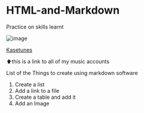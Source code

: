 # HTML-and-Markdown
Practice on skills learnt 

![image](https://user-images.githubusercontent.com/87410280/125913665-ea51b350-7692-45cc-bac8-8a5494bf9be6.jpeg)


[Kasetunes](https://linktr.ee/Kasetunes) 

⬆️this is a link to all of my music accounts 


List of the Things to create using markdown software 

1. Create a list 
2. Add a link to a file 
3. Create a table and add it 
4. Add an Image 
